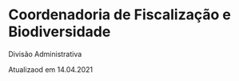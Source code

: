 # Coordenadoria de Fiscalização e Biodiversidade

Divisão Administrativa

Atualizaod em 14.04.2021

